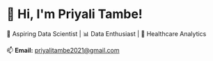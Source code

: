 # 👋 Hi, I'm Priyali Tambe!  
🚀 Aspiring Data Scientist | 📊 Data Enthusiast | 🏥 Healthcare Analytics  


📫 **Email:** priyalitambe2021@gmail.com   


<!--
**Priyali28/Priyali28** is a ✨ _special_ ✨ repository because its `README.md` (this file) appears on your GitHub profile.

# 👋 Hi, I'm Priyali Tambe!  
🚀 Aspiring Data Scientist | 📊 Data Enthusiast | 🏥 Healthcare Analytics  



📫 **Email:** priyalitambe2021@gmail.com  

